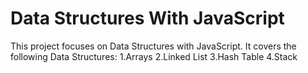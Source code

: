 # Data Structures With JavaScript
This project focuses on Data Structures with JavaScript. It covers the following Data Structures:
1.Arrays
2.Linked List
3.Hash Table
4.Stack